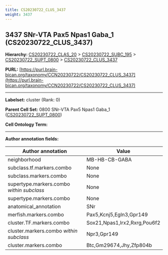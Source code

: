 ```yaml
---
title: CS20230722_CLUS_3437
weight: 3437
---
```

## 3437 SNr-VTA Pax5 Npas1 Gaba_1 (CS20230722_CLUS_3437)
<b>Hierarchy: </b>
[CS20230722_CLAS_20](../CS20230722_CLAS_20) >
[CS20230722_SUBC_195](../CS20230722_SUBC_195) >
[CS20230722_SUPT_0800](../CS20230722_SUPT_0800) >
[CS20230722_CLUS_3437](../CS20230722_CLUS_3437)

**PURL:** [https://purl.brain-bican.org/taxonomy/CCN20230722/CS20230722_CLUS_3437](https://purl.brain-bican.org/taxonomy/CCN20230722/CS20230722_CLUS_3437)

---


**Labelset:** cluster (Rank: 0)

**Parent Cell Set:** 0800 SNr-VTA Pax5 Npas1 Gaba_1 ([CS20230722_SUPT_0800](../CS20230722_SUPT_0800))



**Cell Ontology Term:** 

[MARKER GENES.]: #


---

[TRANSFERRED ANNOTATIONS.]: #


[AUTHOR ANNOTATION FIELDS.]: #


**Author annotation fields:**

| Author annotation | Value |
|-------------------|-------|
|neighborhood|MB-HB-CB-GABA|
|subclass.tf.markers.combo|None|
|subclass.markers.combo|None|
|supertype.markers.combo _within subclass_|None|
|supertype.markers.combo|None|
|anatomical_annotation|SNr|
|merfish.markers.combo|Pax5,Kcnj5,Egln3,Gpr149|
|cluster.TF.markers.combo|Sox21,Npas1,Irx2,Rxrg,Pou6f2|
|cluster.markers.combo _within subclass_|Npr3,Gpr149|
|cluster.markers.combo|Btc,Gm29674,Jhy,Zfp804b|
